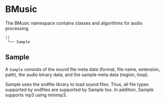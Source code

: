 # BMusic

The BMusic namespace contains classes and algorithms for audio processing.

```
()
 ╰── Sample
```

## Sample

A `Sample` consists of the sound file meta data (format, file name, extension,
path), the audio binary data, and the sample meta data (region, loop).
 
Sample uses the sndfile library to load sound files. Thus, all file types
supported by sndfiles are supported by Sample too. In addition, Sample
supports mp3 using minimp3.